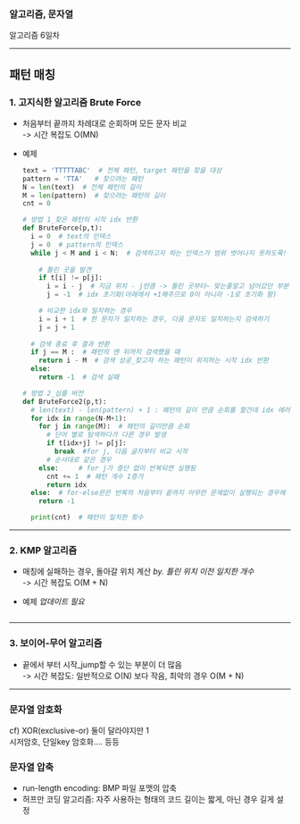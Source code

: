 ### 알고리즘, 문자열 
알고리즘 6일차

---
## 패턴 매칭
### 1. 고지식한 알고리즘 Brute Force  
- 처음부터 끝까지 차례대로 순회하며 모든 문자 비교  
-> 시간 복잡도 O(MN)

- 예제
  ```python
  text = 'TTTTTABC'  # 전체 패턴, target 패턴을 찾을 대상
  pattern = 'TTA'   # 찾으려는 패턴 
  N = len(text)  # 전체 패턴의 길이
  M = len(pattern)  # 찾으려는 패턴의 길이
  cnt = 0
  
  # 방법 1_찾은 패턴의 시작 idx 반환
  def BruteForce(p,t):
    i = 0  # text의 인덱스
    j = 0  # pattern의 인덱스
    while j < M and i < N:  # 검색하고자 하는 인덱스가 범위 벗어나지 못하도록!
      
      # 틀린 곳을 발견
      if t[i] != p[j]:
        i = i - j  # 지금 위치 - j만큼 -> 틀린 곳부터~ 맞는줄알고 넘어갔던 부분 다시 검색
        j = -1  # idx 초기화(아래에서 +1해주므로 0이 아니라 -1로 초기화 함)

      # 비교한 idx와 일치하는 경우
      i = i + 1  # 한 문자가 일치하는 경우, 다음 문자도 일치하는지 검색하기
      j = j + 1
    
    # 검색 종료 후 결과 반환
    if j == M :  # 패턴의 맨 뒤까지 검색했을 때 
      return i - M  # 검색 성공_찾고자 하는 패턴이 위치하는 시작 idx 반환
    else: 
      return -1  # 검색 실패

  # 방법 2_심플 버전
  def BruteForce2(p,t):
    # len(text) - len(pattern) + 1 : 패턴의 길이 만큼 순회를 할건데 idx 에러 안나도록
    for idx in range(N-M+1):  
      for j in range(M):  # 패턴의 길이만큼 순회
        # 단어 별로 탐색하다가 다른 경우 발생
        if t[idx+j] != p[j]:
          break  #for j, 다음 글자부터 비교 시작
        # 순서대로 같은 경우
      else:     # for j가 중단 없이 반복되면 실행됨
        cnt += 1  # 패턴 개수 1증가
        return idx
    else:  # for-else문은 반복의 처음부터 끝까지 아무런 문제없이 실행되는 경우에 실행할 문장
      return -1

    print(cnt)  # 패턴이 일치한 횟수
  ```
---
### 2. KMP 알고리즘  
- 매칭에 실패하는 경우, 돌아갈 위치 계산 *by. 틀린 위치 이전 일치한 개수*  
-> 시간 복잡도 O(M + N)

- 예제 *업데이트 필요*
  ```python


  ```
---
### 3. 보이어-무어 알고리즘  
- 끝에서 부터 시작_jump할 수 있는 부분이 더 많음  
-> 시간 복잡도: 일반적으로 O(N) 보다 작음, 최악의 경우 O(M + N)  

***
### 문자열 암호화  
cf) XOR(exclusive-or) 둘이 달라야지만 1  
시저암호, 단일key 암호화.... 등등

### 문자열 압축
- run-length encoding: BMP 파일 포맷의 압축  
- 허프만 코딩 알고리즘: 자주 사용하는 형태의 코드 길이는 짧게, 아닌 경우 길게 설정